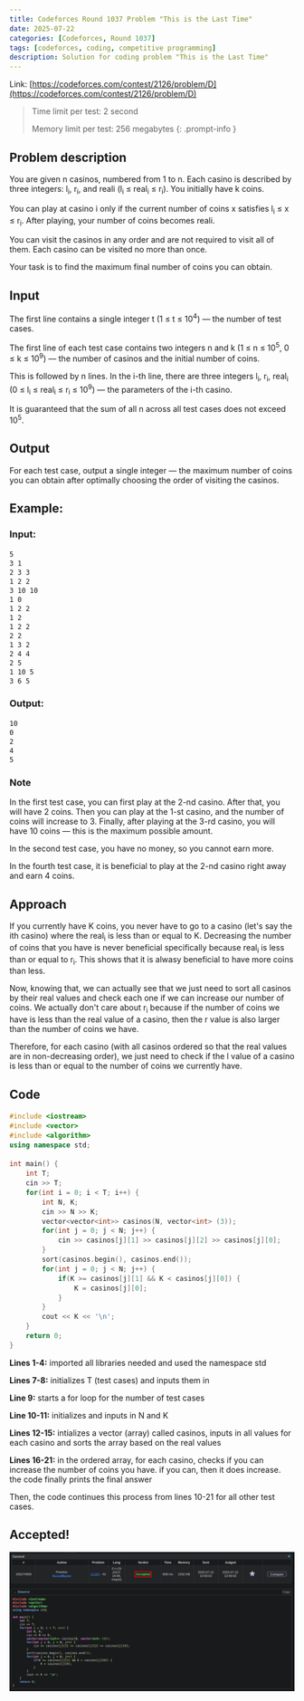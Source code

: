 ```yaml
---
title: Codeforces Round 1037 Problem "This is the Last Time"
date: 2025-07-22
categories: [Codeforces, Round 1037]
tags: [codeforces, coding, competitive programming]
description: Solution for coding problem "This is the Last Time"
---
```


Link: [https://codeforces.com/contest/2126/problem/D](https://codeforces.com/contest/2126/problem/D)

> 
> Time limit per test: 2 second
> 
> Memory limit per test: 256 megabytes
{: .prompt-info }

## Problem description

You are given n casinos, numbered from 1 to n. Each casino is described by three integers: l<sub>i</sub>, r<sub>i</sub>, and reali (l<sub>i</sub> ≤ real<sub>i</sub> ≤ r<sub>i</sub>). You initially have k coins.

You can play at casino i only if the current number of coins x satisfies l<sub>i</sub> ≤ x ≤ r<sub>i</sub>. After playing, your number of coins becomes reali.

You can visit the casinos in any order and are not required to visit all of them. Each casino can be visited no more than once.

Your task is to find the maximum final number of coins you can obtain.

## Input

The first line contains a single integer t (1 ≤ t ≤ 10<sup>4</sup>) — the number of test cases.

The first line of each test case contains two integers n and k (1 ≤ n ≤ 10<sup>5</sup>, 0 ≤ k ≤ 10<sup>9</sup>) — the number of casinos and the initial number of coins.

This is followed by n lines. In the i-th line, there are three integers l<sub>i</sub>, r<sub>i</sub>, real<sub>i</sub> (0 ≤ l<sub>i</sub> ≤ real<sub>i</sub> ≤ r<sub>i</sub> ≤ 10<sup>9</sup>) — the parameters of the i-th casino.

It is guaranteed that the sum of all n across all test cases does not exceed 10<sup>5</sup>.

## Output

For each test case, output a single integer — the maximum number of coins you can obtain after optimally choosing the order of visiting the casinos.

## Example:

### Input: 
```
5
3 1
2 3 3
1 2 2
3 10 10
1 0
1 2 2
1 2
1 2 2
2 2
1 3 2
2 4 4
2 5
1 10 5
3 6 5
```

### Output:
```
10
0
2
4
5
```

### Note
In the first test case, you can first play at the 2-nd casino. After that, you will have 2 coins. Then you can play at the 1-st casino, and the number of coins will increase to 3. Finally, after playing at the 3-rd casino, you will have 10 coins — this is the maximum possible amount.

In the second test case, you have no money, so you cannot earn more.

In the fourth test case, it is beneficial to play at the 2-nd casino right away and earn 4 coins.

## Approach
If you currently have K coins, you never have to go to a casino (let's say the ith casino) where the real<sub>i</sub> is less than or equal to K. Decreasing the number of coins that you have is never beneficial specifically because real<sub>i</sub> is less than or equal to r<sub>i</sub>. This shows that it is alwasy beneficial to have more coins than less.

Now, knowing that, we can actually see that we just need to sort all casinos by their real values and check each one if we can increase our number of coins. We actually don't care about r<sub>i</sub> because if the number of coins we have is less than the real value of a casino, then the r value is also larger than the number of coins we have. 

Therefore, for each casino (with all casinos ordered so that the real values are in non-decreasing order), we just need to check if the l value of a casino is less than or equal to the number of coins we currently have.

## Code
```c++
#include <iostream>
#include <vector>
#include <algorithm>
using namespace std;

int main() {
    int T;
    cin >> T;
    for(int i = 0; i < T; i++) {
        int N, K;
        cin >> N >> K;
        vector<vector<int>> casinos(N, vector<int> (3));
        for(int j = 0; j < N; j++) {
            cin >> casinos[j][1] >> casinos[j][2] >> casinos[j][0];
        }
        sort(casinos.begin(), casinos.end());
        for(int j = 0; j < N; j++) {
            if(K >= casinos[j][1] && K < casinos[j][0]) {
                K = casinos[j][0];
            }
        }
        cout << K << '\n';
    }
    return 0;
}
```

**Lines 1-4:** imported all libraries needed and used the namespace std

**Lines 7-8:** initializes T (test cases) and inputs them in

**Line 9:** starts a for loop for the number of test cases

**Line 10-11:** initializes and inputs in N and K

**Lines 12-15:** intializes a vector (array) called casinos, inputs in all values for each casino and sorts the array based on the real values

**Lines 16-21:** in the ordered array, for each casino, checks if you can increase the number of coins you have. if you can, then it does increase. the code finally prints the final answer

Then, the code continues this process from lines 10-21 for all other test cases.

## Accepted!

![Problem D Accepted](/assets/img/codeforces/round1037/problemD.png)
